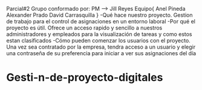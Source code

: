 Parcial#2
Grupo conformado por:
PM --> Jill Reyes
Equipo{
    Anel Pineda
    Alexander Prado
    David Carrasquilla
}
-Qué hace nuestro proyecto.
    Gestion de trabajo para el control de asignaciones en un entorno laboral
-Por qué el proyecto es útil.
    Ofrece un acceso rapido y sencillo a nuestros administradores y empleados para la visualización de tareas y como estos estan clasificados
-Cómo pueden comenzar los usuarios con el proyecto.
    Una vez sea contratado por la empresa, tendra acceso a un usuario y elegir una contraseña de su preferencia para iniciar a ver sus           asignaciones del día 

# Gesti-n-de-proyecto-digitales
